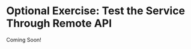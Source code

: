 # Optional Exercise: Test the Service Through Remote API

Coming Soon!

<!--

Note to the editor: I had to change some snippet instructions to remove the !--, #--, or -- in order to comment out the entire file. Make sure to review and ensure the snippets are correct.

#### Exercise Goals

- Find the test site ID
- Add an Assignment using browser console
- Get an Assignment through JSON API test page
- Delete an Assignment through JSON API test page

<div class="note">
Note: This exercise is optional. It is not written as step-by-step exercises so that you can explore and experiment more.
</div>

</div>
	
#### Find the Test Site ID

We have to find an ID (`groupId`) for the site where we are going to create our test assignments. We will use the default guest site for this exercise. Sign in to your Liferay DXP instance with your web browser at localhost:8080. Open the site administration panel in the *Product Menu*. Find the *Site ID* value in the Configuration settings.

#### Add an Assignment Using Browser Console 

Make sure that you are logged in to your instance. Open the JavaScript console of your favorite browser (Usually __Ctrl+Shift+J__ (Windows / Linux) or __Cmd+Opt+J__ (OSX)). Use the following JSON snippet in the Javascript console (__check that the site ID matches__).

```json
Liferay.Service('/gradebook.assignment/add-assignment', {
	groupId: 20123,
	titleMap: { 'en_US': 'How to make a birthday cake'} ,
	descriptionMap: { 'en_US': 'Design most delicious and beautiful birthday cake.'},
	dueDate: (new Date('2019-08-22')).getTime()
```

< pagebreak for pdf book >

```json
}, function(obj) {
	console.log(obj);
});
```

Make sure to find the `assignmentId` in the JSON response, that is a requirement for the JSON API test page.

#### Get an Assignment Through the JSON API Test Page 

Go to http://localhost:8080/api/jsonws in your web browser and choose *Gradebook* in the *Context Name* menu. In the menu, you'll see a list of methods we just added to our remote service. We'll now test our service with a browser's Javascript console. Click *get-assignment* and enter the assignment ID, then click **invoke**.

#### Delete an Assignment Through the JSON API Test Page 

Now try deleting an assignment. Click *delete-assignment* on the page menu. Enter the assignment ID and click *invoke*.

And that's it. Try it again with another assignment if you'd like.

-->